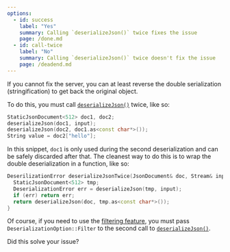 ```yaml
---
options:
  - id: success
    label: "Yes"
    summary: Calling `deserializeJson()` twice fixes the issue
    page: /done.md
  - id: call-twice
    label: "No"
    summary: Calling `deserializeJson()` twice doesn't fix the issue
    page: /deadend.md
---
```


If you cannot fix the server, you can at least reverse the double serialization (stringification) to get back the original object.

To do this, you must call [`deserializeJson()`](/v6/api/json/deserializejson/) twice, like so:

```c++
StaticJsonDocument<512> doc1, doc2;
deserializeJson(doc1, input);
deserializeJson(doc2, doc1.as<const char*>());
String value = doc2["hello"];
```

In this snippet, `doc1` is only used during the second deserialization and can be safely discarded after that.
The cleanest way to do this is to wrap the double deserialization in a function, like so:

```c++
DeserilizationError deserializeJsonTwice(JsonDocument& doc, Stream& input) {
  StaticJsonDocument<512> tmp;
  DeserializationError err = deserializeJson(tmp, input);
  if (err) return err;
  return deserializeJson(doc, tmp.as<const char*>());
}
```

Of course, if you need to use the [filtering feature](/news/2020/03/22/version-6-15-0/), you must pass `DeserializationOption::Filter` to the second call to [`deserializeJson()`](/v6/api/json/deserializejson/).

Did this solve your issue?
